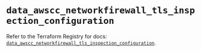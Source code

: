 # `data_awscc_networkfirewall_tls_inspection_configuration`

Refer to the Terraform Registry for docs: [`data_awscc_networkfirewall_tls_inspection_configuration`](https://registry.terraform.io/providers/hashicorp/awscc/0.70.0/docs/data-sources/networkfirewall_tls_inspection_configuration).

